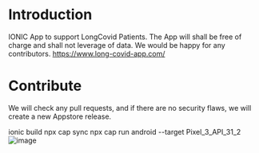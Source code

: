 # Introduction 
IONIC App to support LongCovid Patients. The App will shall be free of charge and shall not leverage of data. We would be happy for any contributors. 
https://www.long-covid-app.com/

# Contribute
We will check any pull requests, and if there are no security flaws, we will create a new Appstore release.


ionic build
npx cap sync 
npx cap run android --target Pixel_3_API_31_2
![image](https://user-images.githubusercontent.com/16018524/225567409-56e8d0ec-dbe1-40a3-8f9b-eda6ad5bffc5.png)
